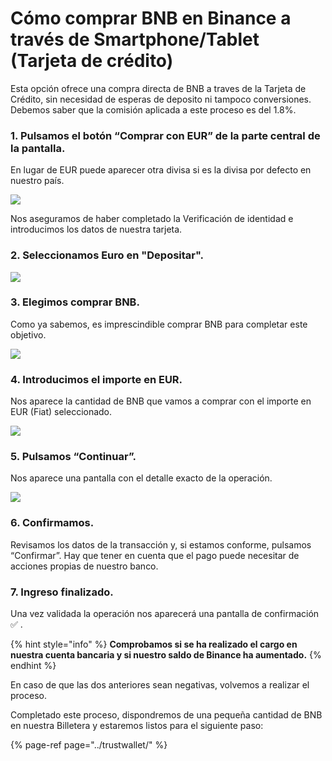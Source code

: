 # Cómo comprar BNB en Binance a través de Smartphone/Tablet \(Tarjeta de crédito\)

Esta opción ofrece una compra directa de BNB a traves de la Tarjeta de Crédito, sin necesidad de esperas de deposito ni tampoco conversiones. Debemos saber que la comisión aplicada a este proceso es del 1.8%.



### 1. Pulsamos el botón “Comprar con EUR” de la parte central de la pantalla. 

En lugar de EUR puede aparecer otra divisa si es la divisa por defecto en nuestro país.



![](../../../../.gitbook/assets/cc1.jpg)



Nos aseguramos de haber completado la Verificación de identidad e introducimos los datos de nuestra tarjeta.

### 

### 2. Seleccionamos Euro en "Depositar".



![](../../../../.gitbook/assets/cc2.jpg)



### 3. Elegimos comprar BNB.

Como ya sabemos, es imprescindible comprar BNB para completar este objetivo.



![](../../../../.gitbook/assets/cc3.jpg)



### 4. Introducimos el importe en EUR.

Nos aparece la cantidad de BNB que vamos a comprar con el importe en EUR \(Fiat\) seleccionado.



![](../../../../.gitbook/assets/cc4.jpg)



### 5. Pulsamos “Continuar”.

Nos aparece una pantalla con el detalle exacto de la operación.



![](../../../../.gitbook/assets/cc5.jpg)



### 6. Confirmamos.

Revisamos los datos de la transacción y, si estamos conforme, pulsamos “Confirmar”. Hay que tener en cuenta que el pago puede necesitar de acciones propias de nuestro banco.



### 7. Ingreso finalizado.

Una vez validada la operación nos aparecerá una pantalla de confirmación ✅ . 

{% hint style="info" %}
**Comprobamos si se ha realizado el cargo en nuestra cuenta bancaria y si nuestro saldo de Binance ha aumentado.**
{% endhint %}

En caso de que las dos anteriores sean negativas, volvemos a realizar el proceso.





Completado este proceso, dispondremos de una pequeña cantidad de BNB en nuestra Billetera y estaremos listos para el siguiente paso:

{% page-ref page="../trustwallet/" %}





